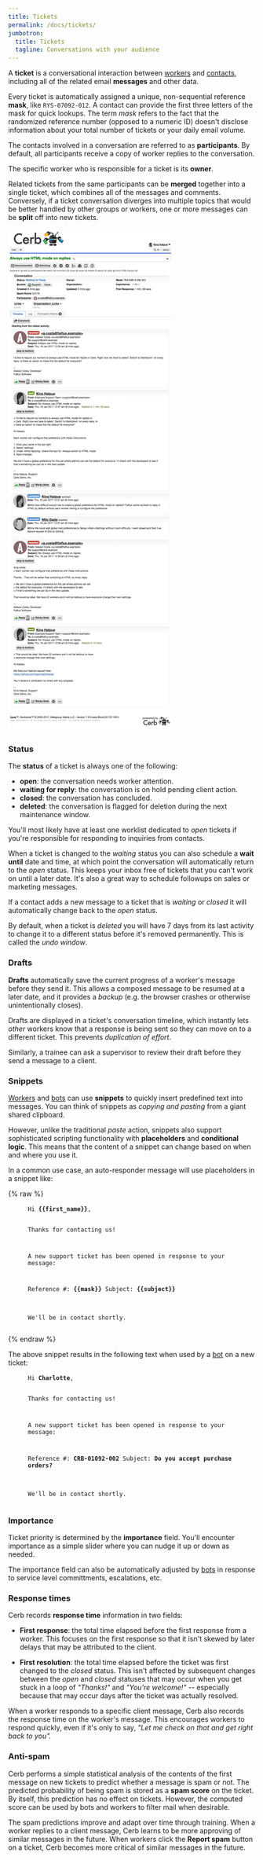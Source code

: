 ```yaml
---
title: Tickets
permalink: /docs/tickets/
jumbotron:
  title: Tickets
  tagline: Conversations with your audience
---
```


A **ticket** is a conversational interaction between [workers](/docs/workers/) and [contacts](/docs/contacts/), including all of the related email **messages** and other data.

Every ticket is automatically assigned a unique, non-sequential reference **mask**, like `RYS-07092-012`. A contact can provide the first three letters of the mask for quick lookups. The term _mask_ refers to the fact that the randomized reference number (opposed to a numeric ID) doesn't disclose information about your total number of tickets or your daily email volume.

The contacts involved in a conversation are referred to as **participants**.  By default, all participants receive a copy of worker replies to the conversation.

The specific worker who is responsible for a ticket is its **owner**.

Related tickets from the same participants can be **merged** together into a single ticket, which combines all of the messages and comments.  Conversely, if a ticket conversation diverges into multiple topics that would be better handled by other groups or workers, one or more messages can be **split** off into new tickets.

<div class="cerb-screenshot">
<img src="/assets/images/docs/using-cerb/tickets/ticket.png" class="screenshot">
</div>

### Status

The **status** of a ticket is always one of the following:

- **open**: the conversation needs worker attention.
- **waiting for reply**: the conversation is on hold pending client action.
- **closed**: the conversation has concluded.
- **deleted**: the conversation is flagged for deletion during the next maintenance window.

You'll most likely have at least one worklist dedicated to _open_ tickets if you're responsible for responding to inquiries from contacts.

When a ticket is changed to the _waiting_ status you can also schedule a **wait until** date and time, at which point the conversation will automatically return to the _open_ status.  This keeps your inbox free of tickets that you can't work on until a later date.  It's also a great way to schedule followups on sales or marketing messages.

If a contact adds a new message to a ticket that is _waiting_ or _closed_ it will automatically change back to the _open_ status.

By default, when a ticket is _deleted_ you will have 7 days from its last activity to change it to a different status before it's removed permanently.  This is called the _undo window_.

### Drafts

**Drafts** automatically save the current progress of a worker's message before they send it. This allows a composed message to be resumed at a later date, and it provides a _backup_ (e.g. the browser crashes or otherwise unintentionally closes).

Drafts are displayed in a ticket's conversation timeline, which instantly lets _other_ workers know that a response is being sent so they can move on to a different ticket.  This prevents _duplication of effort_.

Similarly, a trainee can ask a supervisor to review their draft before they send a message to a client.

### Snippets

[Workers](/docs/workers/) and [bots](/docs/bots) can use **snippets** to quickly insert predefined text into messages. You can think of snippets as _copying and pasting_ from a giant shared clipboard.

However, unlike the traditional _paste_ action, snippets also support sophisticated scripting functionality with **placeholders** and **conditional logic**.  This means that the content of a snippet can change based on when and where you use it.

In a common use case, an auto-responder message will use placeholders in a snippet like:

{% raw %}
<figure class="highlight">
<pre>
<code class="language-text">Hi <b>{{first_name}}</b>,

Thanks for contacting us!

A new support ticket has been opened in response to your message:

Reference #: <b>{{mask}}</b>
Subject: <b>{{subject}}</b>

We'll be in contact shortly.</code>
</pre>
</figure>
{% endraw %}

The above snippet results in the following text when used by a [bot](/docs/bots/) on a new ticket:

<figure class="highlight">
<pre>
<code class="language-text">Hi <b>Charlotte</b>,

Thanks for contacting us!

A new support ticket has been opened in response to your message:

Reference #: <b>CRB-01092-002</b>
Subject: <b>Do you accept purchase orders?</b>

We'll be in contact shortly.</code>
</pre>
</figure>

### Importance

Ticket priority is determined by the **importance** field. You'll encounter importance as a simple slider where you can nudge it up or down as needed.

The importance field can also be automatically adjusted by [bots](/docs/bots) in response to service level committments, escalations, etc.

### Response times

Cerb records **response time** information in two fields:

- **First response**: the total time elapsed before the first response from a worker. This focuses on the first response so that it isn't skewed by later delays that may be attributed to the client.

- **First resolution**: the total time elapsed before the ticket was first changed to the _closed_ status. This isn't affected by subsequent changes between the _open_ and _closed_ statuses that may occur when you get stuck in a loop of _"Thanks!"_ and _"You're welcome!"_ -- especially because that may occur days after the ticket was actually resolved.

When a worker responds to a specific client message, Cerb also records the response time on the worker's message. This encourages workers to respond quickly, even if it's only to say, _"Let me check on that and get right back to you"._

### Anti-spam

Cerb performs a simple statistical analysis of the contents of the first message on new tickets to predict whether a message is spam or not.  The predicted probability of being spam is stored as a **spam score** on the ticket. By itself, this prediction has no effect on tickets. However, the computed score can be used by bots and workers to filter mail when desirable.

The spam predictions improve and adapt over time through training.  When a worker replies to a client message, Cerb learns to be more approving of similar messages in the future.  When workers click the **Report spam** button on a ticket, Cerb becomes more critical of similar messages in the future.
